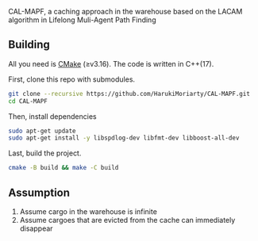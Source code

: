 CAL-MAPF, a caching approach in the warehouse based on the LACAM algorithm in Lifelong Muli-Agent Path Finding

## Building

All you need is [CMake](https://cmake.org/) (≥v3.16). The code is written in C++(17).

First, clone this repo with submodules.

```sh
git clone --recursive https://github.com/HarukiMoriarty/CAL-MAPF.git
cd CAL-MAPF
```
Then, install dependencies

```sh
sudo apt-get update
sudo apt-get install -y libspdlog-dev libfmt-dev libboost-all-dev
```

Last, build the project.

```sh
cmake -B build && make -C build
```

## Assumption

1. Assume cargo in the warehouse is infinite
2. Assume cargoes that are evicted from the cache can immediately disappear